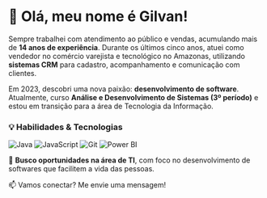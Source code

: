# 👋 Olá, meu nome é Gilvan!  

Sempre trabalhei com atendimento ao público e vendas, acumulando mais de **14 anos de experiência**. Durante os últimos cinco anos, atuei como vendedor no comércio varejista e tecnológico no Amazonas, utilizando **sistemas CRM** para cadastro, acompanhamento e comunicação com clientes.  

Em 2023, descobri uma nova paixão: **desenvolvimento de software**. Atualmente, curso **Análise e Desenvolvimento de Sistemas (3º período)** e estou em transição para a área de Tecnologia da Informação.  

### 💡 Habilidades & Tecnologias  
![Java](https://img.shields.io/badge/Java-ED8B00?style=for-the-badge&logo=java&logoColor=white)
![JavaScript](https://img.shields.io/badge/JavaScript-F7DF1E?style=for-the-badge&logo=javascript&logoColor=black)
![Git](https://img.shields.io/badge/Git-F05032?style=for-the-badge&logo=git&logoColor=white)
![Power BI](https://img.shields.io/badge/Power%20BI-F2C811?style=for-the-badge&logo=powerbi&logoColor=black)

💼 **Busco oportunidades na área de TI**, com foco no desenvolvimento de softwares que facilitem a vida das pessoas.  

📫 Vamos conectar? Me envie uma mensagem!  
